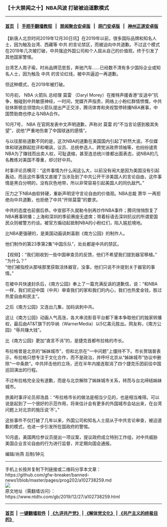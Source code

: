 ### 【十大禁闻之十】NBA风波 打破被迫道歉模式
------------------------

#### [首页](https://github.com/gfw-breaker/banned-news1/blob/master/README.md) &nbsp;&nbsp;|&nbsp;&nbsp; [手把手翻墙教程](https://github.com/gfw-breaker/guides/wiki) &nbsp;&nbsp;|&nbsp;&nbsp; [禁闻聚合安卓版](https://github.com/gfw-breaker/bn-android) &nbsp;&nbsp;|&nbsp;&nbsp; [网门安卓版](https://github.com/oGate2/oGate) &nbsp;&nbsp;|&nbsp;&nbsp; [神州正道安卓版](https://github.com/SzzdOgate/update) 



<div><div class="post_content" itemprop="articleBody">
 <p>
  【新唐人北京时间2019年12月30日讯】在2019年以前，很多国际品牌和知名人士，因为触及台湾、西藏等
  <ok href="https://www.ntdtv.com/gb/中共.htm">
   中共
  </ok>
  的言论禁区，而被迫向中共道歉。不过这个模式在2019年几次被打破，中共强迫外国公司和个人屈从自己的价值观，终于引发了其他国家警惕。
 </p>
 <p>
  台湾艺人周子瑜，时尚品牌范思哲，奔驰汽车……已经数不清有多少国际企业或知名人士，因为触及
  <ok href="https://www.ntdtv.com/gb/中共.htm">
   中共
  </ok>
  的言论红线，被中共逼迫一再道歉。
 </p>
 <p>
  但这种模式，在2019年被打破。
 </p>
 <p>
  10月初，
  <ok href="https://www.ntdtv.com/gb/nba.htm">
   NBA
  </ok>
  <ok href="https://www.ntdtv.com/gb/火箭队.htm">
   火箭队
  </ok>
  总经理
  <ok href="https://www.ntdtv.com/gb/莫雷.htm">
   莫雷
  </ok>
  （Daryl Morey）在推特声援香港“反送中”抗争，触碰到中共敏感神经，一时间，党媒齐声指责，网络上小粉红群情愤慨，中共驻休斯顿总领馆向火箭队提出严正交涉，腾讯体育和央视暂停转播NBA赛事，中国赞助商也停止与NBA合作。
 </p>
 <p>
  10月7号，
  <ok href="https://www.ntdtv.com/gb/nba.htm">
   NBA
  </ok>
  在官网发表中文声明道歉，声称对
  <ok href="https://www.ntdtv.com/gb/莫雷.htm">
   莫雷
  </ok>
  的“不当言论感到极其失望”，说他“严重地伤害了中国球迷的感情”。
 </p>
 <p>
  与以往那些道歉不同的是，这次NBA的道歉在美国国内引起了轩然大波。不仅媒体和球迷群起批评和嘲讽，议员、总统参选人、跨党派政界领袖等，也纷纷谴责NBA为了赚钱而出卖人权，可耻退缩，甚至连总统川普都出面表态，说NBA的几名教练对美国不尊重，却讨好中共。
 </p>
 <p>
  时事评论员横河：“这件事情为什么闹这么大，以前没有闹大是因为美国没有引起轰动，而且这件事情又直接了当涉及到了中共公开干涉美国人的言论自由，这件事情是黑白分明的，没有灰色地带，所以非常容易引起美国人的同仇敌忾。”
 </p>
 <p>
  压力之下NBA由软转硬，重新声明坚守言论自由的价值观。NBA总裁
  <ok href="https://www.ntdtv.com/gb/萧华.htm">
   萧华
  </ok>
  一再拒绝向中共道歉，也拒绝了中共“开除莫雷”的要求。
 </p>
 <p>
  中共的态度也前倨后恭。中宣部不久就勒令别再炒作NBA事件；腾讯悄悄恢复了NBA赛事转播；上海和深圳的季前赛座无虚席；带着标语去深圳抗议的所谓爱国民众则被警方约谈。被官方煽动起抵制NBA的小粉红们，陷入尴尬境地。
 </p>
 <p>
  比NBA更强硬的，是美国动画讽刺喜剧《南方公园》的制作人。
 </p>
 <p>
  他们制作的第23季第2集“中国乐队”，处处都是中共的禁区。
 </p>
 <p>
  【视频】：“我们刚收到一些中国审查员的反馈，他们不希望我们提到器官移植。”
  <br/>
  “为什么？”
  <br/>
  “他们被指控从那啥那里获取活体器官，没事，他们只说不许提到关于器官的事情。”
 </p>
 <p>
  在被中共快速封杀后，《南方公园》奉上了一篇充满反讽的道歉信，说：“和NBA一样，我们欢迎中国（中共）审查我们的家和我们的内心，我们也热爱金钱，胜过热爱自由和民主”。
 </p>
 <p>
  之后《南方公园》又连出几集，加码讽刺中共。
 </p>
 <p>
  这让《南方公园》动画人气高涨，各大串流影音平台都下重本争取他们的独家转播权，最后由AT&amp;T旗下的华纳（WarnerMedia）以5亿美元胜出。网友称，《南方公园》“辱共赚大钱”。
 </p>
 <p>
  比《南方公园》更加“直言不讳”的，是捷克首都布拉格的市长。
 </p>
 <p>
  布拉格曾是北京的“姊妹城市”，但和北京在“一中问题”上僵持不下。市长贺瑞普表示，布拉格只想专注于文化合作，而不是政治，并呼吁北京从“姊妹城市”协议中删除“一中条款”。中共抨击他的立场，还在半年内接连取消了四个捷克乐团前往中国巡回演出的行程。
 </p>
 <p>
  不过布拉格完全没有道歉，而是与北京解除了姊妹城市关系，转而与台北缔结姊妹城市。
 </p>
 <p>
  旅美时事评论员郑浩昌：“布拉格市长的做法是相当少见的，也是相当难得。可以说是起到了一个很好的示范作用，将来估计会有更多的外国城市会站出来，在台湾问题上对北京的施压说‘不’。”
 </p>
 <p>
  这些事件不仅打破了几年以来，外国公司和知名人士屈从于中共言论审查，被迫道歉的模式，也进一步引发所在国政府的警惕。
 </p>
 <p>
  10月底，美国两位参议员提出一项议案，提议政府成立特别工作组，对中共威胁美国企业言论自由的行为进行监督，并定期向国会通报。
 </p>
 <p>
  编辑/尚燕 后制/钟元
 </p>
 <div class="single_ad">
 </div>
</div>
</div>
<hr/>
手机上长按并复制下列链接或二维码分享本文章：<br/>
https://github.com/gfw-breaker/banned-news1/blob/master/pages/prog202/a102738259.md <br/>
<a href='https://github.com/gfw-breaker/banned-news1/blob/master/pages/prog202/a102738259.md'><img src='https://github.com/gfw-breaker/banned-news1/blob/master/pages/prog202/a102738259.md.png'/></a> <br/>
原文地址（需翻墙访问）：https://www.ntdtv.com/gb/2019/12/27/a102738259.html


------------------------
#### [首页](https://github.com/gfw-breaker/banned-news1/blob/master/README.md) &nbsp;|&nbsp; [一键翻墙软件](https://github.com/gfw-breaker/nogfw/blob/master/README.md) &nbsp;| [《九评共产党》](https://github.com/gfw-breaker/9ping.md/blob/master/README.md#九评之一评共产党是什么) | [《解体党文化》](https://github.com/gfw-breaker/jtdwh.md/blob/master/README.md) | [《共产主义的终极目的》](https://github.com/gfw-breaker/gczydzjmd.md/blob/master/README.md)


<img src='http://gfw-breaker.win/banned-news/pages/prog202/a102738259.md' width='0px' height='0px'/>